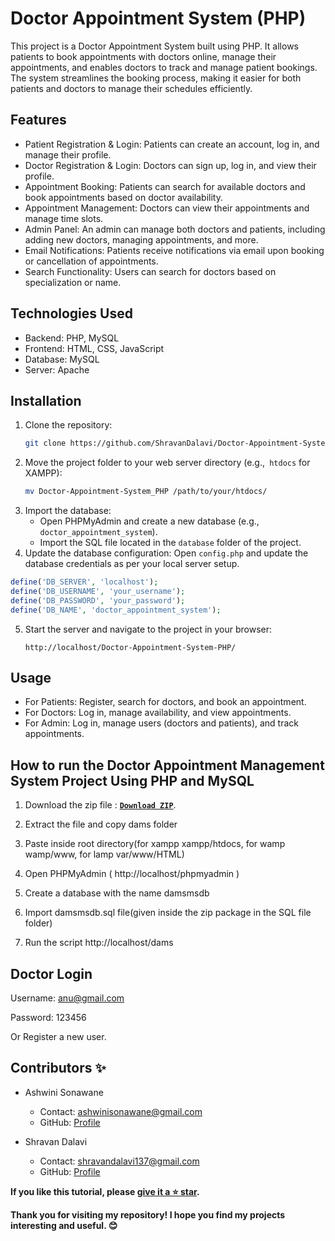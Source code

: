 # Doctor Appointment System (PHP)
This project is a Doctor Appointment System built using PHP. It allows patients to book appointments with doctors online, manage their appointments, and enables doctors to track and manage patient bookings. The system streamlines the booking process, making it easier for both patients and doctors to manage their schedules efficiently.

## Features

- Patient Registration & Login: Patients can create an account, log in, and manage their profile.
- Doctor Registration & Login: Doctors can sign up, log in, and view their profile.
- Appointment Booking: Patients can search for available doctors and book appointments based on doctor availability.
- Appointment Management: Doctors can view their appointments and manage time slots.
- Admin Panel: An admin can manage both doctors and patients, including adding new doctors, managing appointments, and more.
- Email Notifications: Patients receive notifications via email upon booking or cancellation of appointments.
- Search Functionality: Users can search for doctors based on specialization or name.

## Technologies Used
- Backend: PHP, MySQL
- Frontend: HTML, CSS, JavaScript
- Database: MySQL
- Server: Apache

## Installation
1. Clone the repository:
   ```bash
   git clone https://github.com/ShravanDalavi/Doctor-Appointment-System_PHP.git
   ```
2. Move the project folder to your web server directory (e.g.,` htdocs` for XAMPP):
   ```bash
   mv Doctor-Appointment-System_PHP /path/to/your/htdocs/
   ```
3. Import the database:
    - Open PHPMyAdmin and create a new database (e.g., `doctor_appointment_system`).
    - Import the SQL file located in the `database` folder of the project.
4. Update the database configuration:
Open `config.php` and update the database credentials as per your local server setup.
```php
define('DB_SERVER', 'localhost');
define('DB_USERNAME', 'your_username');
define('DB_PASSWORD', 'your_password');
define('DB_NAME', 'doctor_appointment_system');

```
5. Start the server and navigate to the project in your browser:
   ```arduino
   http://localhost/Doctor-Appointment-System-PHP/

   ```
   
## Usage
- For Patients: Register, search for doctors, and book an appointment.
- For Doctors: Log in, manage availability, and view appointments.
- For Admin: Log in, manage users (doctors and patients), and track appointments.

## How to run the Doctor Appointment Management System Project Using PHP and MySQL

1. Download the zip file : [**`Download ZIP`**](https://github.com/SonawaneAshwini/Doctor-Appointment-System_PHP/archive/refs/heads/main.zip).

2. Extract the file and copy dams folder

3. Paste inside root directory(for xampp xampp/htdocs, for wamp wamp/www, for lamp var/www/HTML)

4. Open PHPMyAdmin ( http://localhost/phpmyadmin )

5. Create a database with the name damsmsdb

6. Import damsmsdb.sql file(given inside the zip package in the SQL file folder)

7. Run the script http://localhost/dams

## Doctor Login

Username: anu@gmail.com

Password: 123456

Or Register a new user.

## Contributors ✨

- Ashwini Sonawane
  - Contact: ashwinisonawane@gmail.com
  - GitHub:  [Profile](https://github.com/SonawaneAshwini)

- Shravan Dalavi
  - Contact: shravandalavi137@gmail.com
  - GitHub: [Profile](https://github.com/ShravanDalavi)
    


    
**If you like this tutorial, please [give it a ⭐ star](https://github.com/SonawaneAshwini/Doctor-Appointment-System_PHP).**

**Thank you for visiting my repository! I hope you find my projects interesting and useful. 😊**
